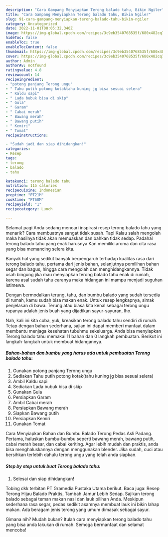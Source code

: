 ```yaml
---
description: "Cara Gampang Menyiapkan Terong balado tahu, Bikin Ngiler"
title: "Cara Gampang Menyiapkan Terong balado tahu, Bikin Ngiler"
slug: 91-cara-gampang-menyiapkan-terong-balado-tahu-bikin-ngiler
category: Uncategorized
date: 2022-11-01T08:05:32.340Z
image: https://img-global.cpcdn.com/recipes/3c9eb3540768535f/680x482cq70/terong-balado-tahu-foto-resep-utama.jpg
hideToc: false
enableToc: true
enableTocContent: false
thumbnail: https://img-global.cpcdn.com/recipes/3c9eb3540768535f/680x482cq70/terong-balado-tahu-foto-resep-utama.jpg
cover: https://img-global.cpcdn.com/recipes/3c9eb3540768535f/680x482cq70/terong-balado-tahu-foto-resep-utama.jpg
author: Admin
authorAv: notfound
ratingvalue: 4.8
reviewcount: 14
recipeingredient:
- "potong panjang Terong ungu"
- " Tahu putih potong kotaktahu kuning jg bisa sesuai selera"
- " Kaldu sapi"
- " Lada bubuk bisa di skip"
- " Gula"
- " Garam"
- " Cabai merah"
- " Bawang merah"
- " Bawang putih"
- " Kemiri"
- " Tomat"
recipeinstructions:

- "Sudah jadi dan siap dihidangkan!"
categories:
- Resep
tags:
- terong
- balado
- tahu

katakunci: terong balado tahu 
nutrition: 115 calories
recipecuisine: Indonesian
preptime: "PT21M"
cooktime: "PT60M"
recipeyield: "1"
recipecategory: Lunch

---
```



Selamat pagi Anda sedang mencari inspirasi resep terong balado tahu yang menarik? Cara membuatnya sangat tidak susah. Tapi Kalau salah mengolah maka hasilnya tidak akan memuaskan dan bahkan tidak sedap. Padahal terong balado tahu yang enak harusnya Kan memiliki aroma dan cita rasa yang bisa memancing selera kita.


Banyak hal yang sedikit banyak berpengaruh terhadap kualitas rasa dari terong balado tahu, pertama dari jenis bahan, selanjutnya pemilihan bahan segar dan bagus, hingga cara mengolah dan menghidangkannya. Tidak usah bingung jika mau menyiapkan terong balado tahu enak di rumah, karena asal sudah tahu caranya maka hidangan ini mampu menjadi suguhan istimewa.

Dengan bermodalkan terung, tahu, dan bumbu balado yang sudah tersedia di rumah, kamu sudah bisa makan enak. Untuk resep lengkapnya, simak penjelasan di bawa. Terung atau biasa kita kenal sebagai terong ungu rupanya adalah jenis buah yang dijadikan sayur-sayuran, lho.


Nah, kali ini kita coba, yuk, kreasikan terong balado tahu sendiri di rumah. Tetap dengan bahan sederhana, sajian ini dapat memberi manfaat dalam membantu menjaga kesehatan tubuhmu sekeluarga. Anda bisa menyiapkan Terong balado tahu memakai 11 bahan dan 0 langkah pembuatan. Berikut ini langkah-langkah untuk membuat hidangannya.

<!--inarticleads1-->

##### Bahan-bahan dan bumbu yang harus ada untuk pembuatan Terong balado tahu:

1. Gunakan potong panjang Terong ungu
1. Sediakan  Tahu putih potong kotak(tahu kuning jg bisa sesuai selera)
1. Ambil  Kaldu sapi
1. Sediakan  Lada bubuk bisa di skip
1. Gunakan  Gula
1. Persiapkan  Garam
1. Ambil  Cabai merah
1. Persiapkan  Bawang merah
1. Siapkan  Bawang putih
1. Persiapkan  Kemiri
1. Gunakan  Tomat


Cara Menyiapkan Bahan dan Bumbu Balado Terong Pedas Asli Padang. Pertama, haluskan bumbu-bumbu seperti bawang merah, bawang putih, cabai merah besar, dan cabai keriting. Agar lebih mudah dan praktis, anda bisa menghaluskannya dengan menggunakan blender. Jika sudah, cuci atau bersihkan terlebih dahulu terong ungu yang telah anda siapkan. 

<!--inarticleads2-->

##### Step by step untuk buat Terong balado tahu:


1. Selesai dan siap dihidangkan!

Tobing dkk terbitan PT Gramedia Pustaka Utama berikut. Baca juga: Resep Terong Hijau Balado Praktis, Tambah Jamur Lebih Sedap. Sajikan terong balado sebagai teman makan nasi dan lauk pilihan Anda. Meskipun sederhana rasa segar, pedas sedikit asamnya membuat lauk ini bikin lahap makan. Ada beragam jenis terong yang umum dimasak sebagai sayur. 

Gimana nih? Mudah bukan? Itulah cara menyiapkan terong balado tahu yang bisa anda lakukan di rumah. Semoga bermanfaat dan selamat mencoba!
